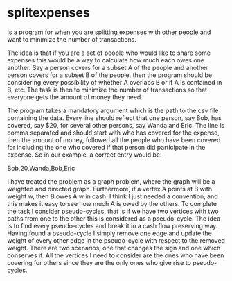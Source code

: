 # splitexpenses
Is a program for when you are splitting expenses with other people and want to minimize the number of transactions.

The idea is that if you are a set of people who would like to share some expenses this would be a way to calculate how much each owes one another.
Say a person covers for a subset A of the people and another person covers for a subset B of the people, then the program should be considering every possibility of whether A overlaps B or if A is contained in B, etc.
The task is then to minimize the number of transactions so that everyone gets the amount of money they need.

The program takes a mandatory argument which is the path to the csv file containing the data. Every line should reflect that one person, say Bob, has covered, say $20, for several other persons, say Wanda and Eric. The line is comma separated and should start with who has covered for the expense, then the amount of money, followed all the people who have been covered for including the one who covered if that person did participate in the expense. So in our example, a correct entry would be:

Bob,20,Wanda,Bob,Eric

I have treated the problem as a graph problem, where the graph will be a weighted and directed graph. Furthermore, if a vertex A points at B with weight w, then B owes A w in cash. I think I just needed a convention, and this makes it easy to see how much A is owed by the others.
To complete the task I consider pseudo-cycles, that is if we have two vertices with two paths from one to the other this is considered as a pseudo-cycle. The idea is to find every pseudo-cycles and break it in a cash flow preserving way.
Having found a pseudo-cycle I simply remove one edge and update the weight of every other edge in the pseudo-cycle with respect to the removed weight. There are two scenarios, one that changes the sign and one which conserves it.
All the vertices I need to consider are the ones who have been covering for others since they are the only ones who give rise to pseudo-cycles.
